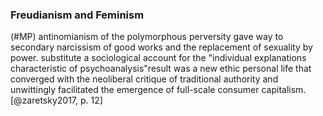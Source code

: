 ### Freudianism and Feminism


(#MP) antinomianism of the polymorphous perversity gave way to secondary narcissism of good works and the replacement of sexuality by power. substitute a sociological account for the "individual explanations characteristic of psychoanalysis"result was a new ethic personal life that converged with the neoliberal critique of traditional authority and unwittingly facilitated the emergence of full-scale consumer capitalism. [@zaretsky2017, p. 12]